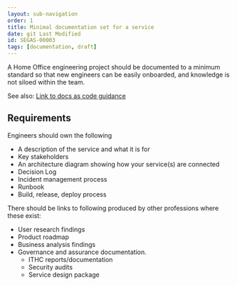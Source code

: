 ```yaml
---
layout: sub-navigation
order: 1
title: Minimal documentation set for a service
date: git Last Modified
id: SEGAS-00003
tags: [documentation, draft]
---
```

A Home Office engineering project should be documented to a minimum standard so that new engineers can be easily 
onboarded, and knowledge is not siloed within the team.

See also: [Link to docs as code guidance](#TODO)

## Requirements
Engineers should own the following

- A description of the service and what it is for
- Key stakeholders
- An architecture diagram showing how your service(s) are connected
- Decision Log
- Incident management process
- Runbook
- Build, release, deploy process

There should be links to following produced by other professions where these exist:

- User research findings
- Product roadmap
- Business analysis findings
- Governance and assurance documentation.
    - ITHC reports/documentation
    - Security audits
    - Service design package
